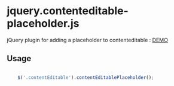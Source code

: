 jquery.contenteditable-placeholder.js
=====================================

jQuery plugin for adding a placeholder to contenteditable : [DEMO](http://marexandre.github.io/jquery.contenteditable-placeholder.js/demo/ "DEMO")


## Usage

```javascript

    $('.contentEditable').contentEditablePlaceholder();

```